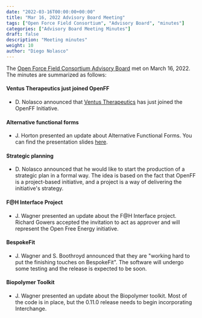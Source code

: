 ```yaml
---
date: "2022-03-16T00:00:00+00:00"
title: "Mar 16, 2022 Advisory Board Meeting"
tags: ["Open Force Field Consortium", "Advisory Board", "minutes"]
categories: ["Advisory Board Meeting Minutes"]
draft: false
description: "Meeting minutes"
weight: 10
author: "Diego Nolasco"
---
```


The [Open Force Field Consortium Advisory Board](https://openforcefield.org/about/organization/#open-force-field-consortium) met on March 16, 2022.
The minutes are summarized as follows:

#### Ventus Therapeutics just joined OpenFF

* D. Nolasco announced that [Ventus Therapeutics](https://www.ventustx.com/) has just joined the OpenFF Initiative.

#### Alternative functional forms

* J. Horton presented an update about Alternative Functional Forms. You can find the presentation slides [here](https://docs.google.com/presentation/d/161rEOSXGJY9xV0UHqS-W33M-zpVLfJENZLCvvlfN0xA/edit).

#### Strategic planning

* D. Nolasco announced that he would like to start the production of a strategic plan in a formal way. The idea is based on the fact that OpenFF is a project-based initiative, and a project is a way of delivering the initiative's strategy.

#### F@H Interface Project

* J. Wagner presented an update about the F@H Interface project. Richard Gowers accepted the invitation to act as approver and will represent the Open Free Energy initiative.

#### BespokeFit

* J. Wagner and S. Boothroyd announced that they are "working hard to put the finishing touches on BespokeFit". The software will undergo some testing and the release is expected to be soon.

#### Biopolymer Toolkit

* J. Wagner presented an update about the Biopolymer toolkit. Most of the code is in place, but the 0.11.0 release needs to begin incorporating Interchange.

